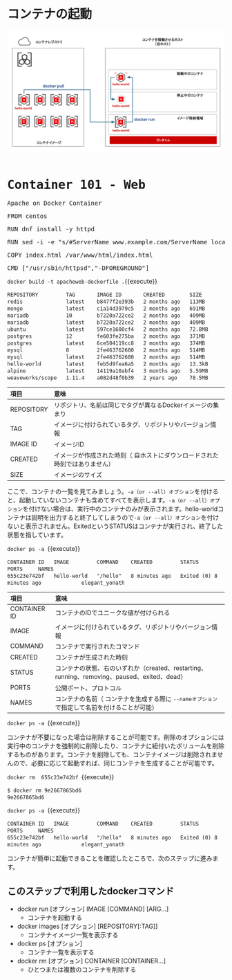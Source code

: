 # コンテナの起動


![Test Image 1](https://raw.githubusercontent.com/mayumi00/katacoda-scenarios/main/container101/images/image01.png)　

<pre class="file" data-filename="index.html" data-target="append"><head><title>Apache on Docker Container</title></head><body><H1>Container 101 - Web</H1>Apache on Docker Container</body></pre>

<pre class="file" data-filename="Dockerfile" data-target="append">
FROM centos
</pre>

<pre class="file" data-filename="Dockerfile" data-target="append">
RUN dnf install -y httpd
</pre>

<pre class="file" data-filename="Dockerfile" data-target="append">
RUN sed -i -e "s/#ServerName www.example.com/ServerName localhost/" /etc/httpd/conf/httpd.conf
</pre>

<pre class="file" data-filename="Dockerfile" data-target="append">
COPY index.html /var/www/html/index.html
</pre>

<pre class="file" data-filename="Dockerfile" data-target="append">
CMD ["/usr/sbin/httpsd","-DFOREGROUND"]
</pre>


`docker build -t apacheweb-dockerfile .`{{execute}}
 
```text
REPOSITORY         TAG       IMAGE ID       CREATED        SIZE
redis              latest    b8477f2e393b   2 months ago   113MB
mongo              latest    c1a14d3979c5   2 months ago   691MB
mariadb            10        b7220a722ce2   2 months ago   409MB
mariadb            latest    b7220a722ce2   2 months ago   409MB
ubuntu             latest    597ce1600cf4   2 months ago   72.8MB
postgres           12        fe603fe275ba   2 months ago   371MB
postgres           latest    6ce504119cc8   2 months ago   374MB
mysql              8         2fe463762680   2 months ago   514MB
mysql              latest    2fe463762680   2 months ago   514MB
hello-world        latest    feb5d9fea6a5   2 months ago   13.3kB
alpine             latest    14119a10abf4   3 months ago   5.59MB
weaveworks/scope   1.11.4    a082d48f0b39   2 years ago    78.5MB
```
 | 項目 | 意味 | 
|:-----------|:------------|
| REPOSITORY | リポジトリ、名前は同じでタグが異なるDockerイメージの集まり | 
| TAG | イメージに付けられているタグ、リポジトリやバージョン情報 | 
| IMAGE ID | イメージID | 
| CREATED | イメージが作成された時刻（ 自ホストにダウンロードされた時刻ではありません） |
| SIZE | イメージのサイズ |

 ここで、コンテナの一覧を見てみましょう。`-a（or --all）オプション`を付けると、起動していないコンテナも含めてすべてを表示します。`-a（or --all）オプション`を付けない場合は、実行中のコンテナのみが表示されます。hello-worldコンテナは説明を出力すると終了してしまうので`-a（or --all）オプション`を付けないと表示されません。ExitedというSTATUSはコンテナが実行され、終了した状態を指しています。
 
`docker ps -a `{{execute}}

```text
CONTAINER ID   IMAGE         COMMAND    CREATED         STATUS                     PORTS     NAMES
655c23e742bf   hello-world   "/hello"   8 minutes ago   Exited (0) 8 minutes ago             elegant_yonath
 ```
 
  | 項目 | 意味 | 
|:-----------|:------------|
| CONTAINER ID | コンテナのIDでユニークな値が付けられる | 
| IMAGE | イメージに付けられているタグ、リポジトリやバージョン情報 | 
| COMMAND | コンテナで実行されたコマンド | 
| CREATED | コンテナが生成された時刻 |
| STATUS | コンテナの状態、右のいずれか（created、restarting、running、removing、paused、exited、dead） |
| PORTS | 公開ポート、プロトコル |
| NAMES | コンテナの名前（ コンテナを生成する際に `--nameオプション`で指定して名前を付けることが可能）|


`docker ps -a `{{execute}}

コンテナが不要になった場合は削除することが可能です。削除のオプションには実行中のコンテナを強制的に削除したり、コンテナに紐付いたボリュームを削除するものがあります。コンテナを削除しても、コンテナイメージは削除されませんので、必要に応じて起動すれば、同じコンテナを生成することが可能です。

`docker rm  655c23e742bf `{{execute}}

```text
$ docker rm 9e2667865bd6
9e2667865bd6
 ```
 
`docker ps -a `{{execute}}

```text
CONTAINER ID   IMAGE         COMMAND    CREATED         STATUS                     PORTS     NAMES
655c23e742bf   hello-world   "/hello"   8 minutes ago   Exited (0) 8 minutes ago             elegant_yonath
 ```
 
コンテナが簡単に起動できることを確認したところで、次のステップに進みます。



##  このステップで利用したdockerコマンド
- docker run [オプション] IMAGE [COMMAND] [ARG...]
  - コンテナを起動する
- docker images [オプション] [REPOSITORY[:TAG]]
  - コンテナイメージ一覧を表示する
- docker ps [オプション]
  - コンテナ一覧を表示する
- docker rm [オプション] CONTAINER [CONTAINER...]
  - ひとつまたは複数のコンテナを削除する



 